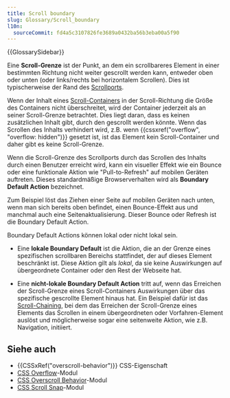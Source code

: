 ```yaml
---
title: Scroll boundary
slug: Glossary/Scroll_boundary
l10n:
  sourceCommit: fd4a5c3107826fe3689a0432ba56b3eba00a5f90
---
```


{{GlossarySidebar}}

Eine **Scroll-Grenze** ist der Punkt, an dem ein scrollbareres Element in einer bestimmten Richtung nicht weiter gescrollt werden kann, entweder oben oder unten (oder links/rechts bei horizontalem Scrollen). Dies ist typischerweise der Rand des [Scrollports](/de/docs/Glossary/Scroll_container#scrollport).

Wenn der Inhalt eines [Scroll-Containers](/de/docs/Glossary/Scroll_container) in der Scroll-Richtung die Größe des Containers nicht überschreitet, wird der Container jederzeit als an seiner Scroll-Grenze betrachtet. Dies liegt daran, dass es keinen zusätzlichen Inhalt gibt, durch den gescrollt werden könnte. Wenn das Scrollen des Inhalts verhindert wird, z.B. wenn {{cssxref("overflow", "overflow: hidden")}} gesetzt ist, ist das Element kein Scroll-Container und daher gibt es keine Scroll-Grenze.

Wenn die Scroll-Grenze des Scrollports durch das Scrollen des Inhalts durch einen Benutzer erreicht wird, kann ein visueller Effekt wie ein Bounce oder eine funktionale Aktion wie "Pull-to-Refresh" auf mobilen Geräten auftreten. Dieses standardmäßige Browserverhalten wird als **Boundary Default Action** bezeichnet.

Zum Beispiel löst das Ziehen einer Seite auf mobilen Geräten nach unten, wenn man sich bereits oben befindet, einen Bounce-Effekt aus und manchmal auch eine Seitenaktualisierung. Dieser Bounce oder Refresh ist die Boundary Default Action.

Boundary Default Actions können lokal oder nicht lokal sein.

- Eine **lokale Boundary Default** ist die Aktion, die an der Grenze eines spezifischen scrollbaren Bereichs stattfindet, der auf dieses Element beschränkt ist. Diese Aktion gilt als _lokal_, da sie keine Auswirkungen auf übergeordnete Container oder den Rest der Webseite hat.

- Eine **nicht-lokale Boundary Default Action** tritt auf, wenn das Erreichen der Scroll-Grenze eines Scroll-Containers Auswirkungen über das spezifische gescrollte Element hinaus hat. Ein Beispiel dafür ist das [Scroll-Chaining](/de/docs/Glossary/Scroll_chaining), bei dem das Erreichen der Scroll-Grenze eines Elements das Scrollen in einem übergeordneten oder Vorfahren-Element auslöst und möglicherweise sogar eine seitenweite Aktion, wie z.B. Navigation, initiiert.

## Siehe auch

- {{CSSxRef("overscroll-behavior")}} CSS-Eigenschaft
- [CSS Overflow](/de/docs/Web/CSS/CSS_overflow)-Modul
- [CSS Overscroll Behavior](/de/docs/Web/CSS/CSS_overscroll_behavior)-Modul
- [CSS Scroll Snap](/de/docs/Web/CSS/CSS_scroll_snap)-Modul
